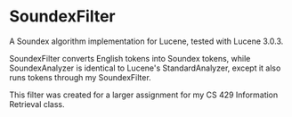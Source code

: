SoundexFilter
=============

A Soundex algorithm implementation for Lucene, tested with Lucene 3.0.3.

SoundexFilter converts English tokens into Soundex tokens, while SoundexAnalyzer is identical to Lucene's StandardAnalyzer, except it also runs tokens through my SoundexFilter.

This filter was created for a larger assignment for my CS 429 Information Retrieval class.